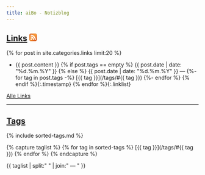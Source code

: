```yaml
---
title: aiBo - Notizblog
---
```


## [Links][4] [![Feed][6]][5]

{% for post in site.categories.links limit:20 %}
* {{ post.content }}
  {% if post.tags == empty %}
  {{ post.date | date: "%d.%m.%Y" }}
  {% else %}
  {{ post.date | date: "%d.%m.%Y" }}  —
  {%- for tag in post.tags -%}
    [{{ tag }}](/tags/#{{ tag }})
  {%- endfor %}
  {% endif %}{:.timestamp}
{% endfor %}{:.linklist}

[Alle Links][4]

[4]: /links/ "Alle Links auflisten"
[5]: /links/atom.xml "Feed f&uuml;r Links"
[6]: /images/feed-small.png

---

## [Tags][7]

{% include sorted-tags.md %}

{% capture taglist %}
{% for tag in sorted-tags %}
[{{ tag }}](/tags/#{{ tag }})
{% endfor %}
{% endcapture  %}

{{ taglist | split:" " | join:" — " }}

[7]: /tags/ "Alle Posts mit Tags auflisten"
